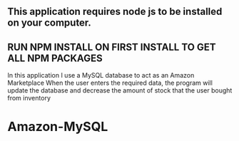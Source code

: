 This application requires node js to be installed on your computer.
-------------------------------------------------------------------
**RUN NPM INSTALL ON FIRST INSTALL TO GET ALL NPM PACKAGES**
-------------------------------------------------------------------
In this application I use a MySQL database to act as an Amazon Marketplace
When the user enters the required data, the program will update the database 
and decrease the amount of stock that the user bought from inventory
# Amazon-MySQL
